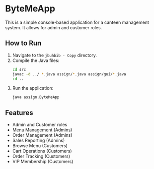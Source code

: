 # ByteMeApp

This is a simple console-based application for a canteen management system. It allows for admin and customer roles.

## How to Run

1.  Navigate to the `jbuhbib - Copy` directory.
2.  Compile the Java files:
    ```bash
    cd src
    javac -d ../ *.java assign/*.java assign/gui/*.java
    cd ..
    ```
3.  Run the application:
    ```bash
    java assign.ByteMeApp
    ```

## Features

*   Admin and Customer roles
*   Menu Management (Admins)
*   Order Management (Admins)
*   Sales Reporting (Admins)
*   Browse Menu (Customers)
*   Cart Operations (Customers)
*   Order Tracking (Customers)
*   VIP Membership (Customers) 
